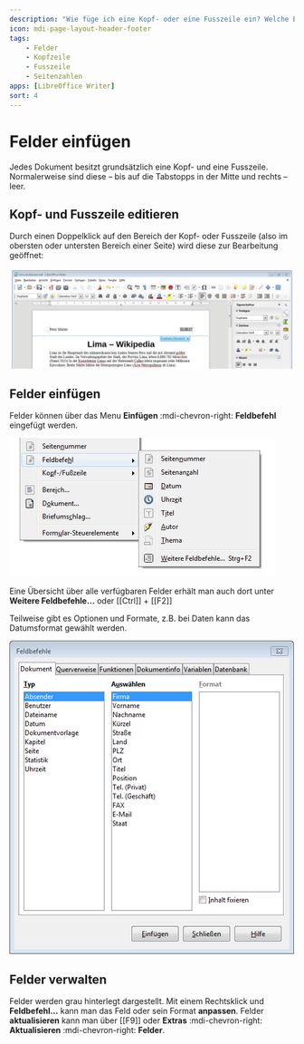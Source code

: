 ```yaml
---
description: "Wie füge ich eine Kopf- oder eine Fusszeile ein? Welche Elemente stehen zur Verfügung?"
icon: mdi-page-layout-header-footer
tags:
    - Felder
    - Kopfzeile
    - Fusszeile
    - Seitenzahlen
apps: [LibreOffice Writer]
sort: 4
---
```


# Felder einfügen



Jedes Dokument besitzt grundsätzlich eine Kopf- und eine Fusszeile. Normalerweise sind diese – bis auf die Tabstopps in der Mitte und rechts – leer.

## Kopf- und Fusszeile editieren
Durch einen Doppelklick auf den Bereich der Kopf- oder Fusszeile (also im obersten oder untersten Bereich einer Seite) wird diese zur Bearbeitung geöffnet:

![Kopfzeile bearbeiten](./images/kopfzeile-bearbeiten.lo.png)


## Felder einfügen
Felder können über das Menu __Einfügen__ :mdi-chevron-right: __Feldbefehl__ eingefügt werden.

![Feldbefehl](./images/einfuegen-feld.lo.png)

Eine Übersicht über alle verfügbaren Felder erhält man auch dort unter __Weitere Feldbefehle…__ oder [[Ctrl]] + [[F2]]

Teilweise gibt es Optionen und Formate, z.B. bei Daten kann das Datumsformat gewählt werden.

![](./images/felder-einfuegen.lo.png)


## Felder verwalten
Felder werden grau hinterlegt dargestellt. Mit einem Rechtsklick und __Feldbefehl…__ kann man das Feld oder sein Format **anpassen**. Felder **aktualisieren** kann man  über [[F9]] oder __Extras__ :mdi-chevron-right: __Aktualisieren__ :mdi-chevron-right: __Felder__.
